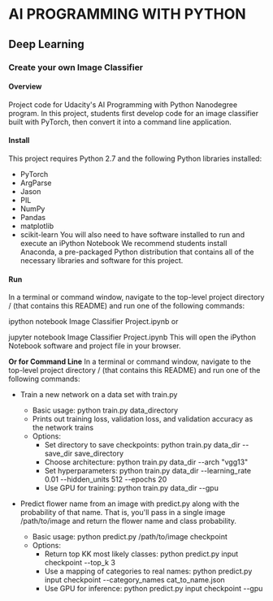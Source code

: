 # AI PROGRAMMING WITH PYTHON 
## Deep Learning
### Create your own Image Classifier

#### Overview
Project code for Udacity's AI Programming with Python Nanodegree program. In this project, students first develop code for an image classifier built with PyTorch, then convert it into a command line application.

#### Install
This project requires Python 2.7 and the following Python libraries installed:
- PyTorch
- ArgParse
- Jason
- PIL
- NumPy
- Pandas
- matplotlib
- scikit-learn You will also need to have software installed to run and execute an iPython Notebook
We recommend students install Anaconda, a pre-packaged Python distribution that contains all of the necessary libraries and software for this project.

#### Run
In a terminal or command window, navigate to the top-level project directory / (that contains this README) and run one of the following commands:

ipython notebook Image Classifier Project.ipynb or

jupyter notebook Image Classifier Project.ipynb This will open the iPython Notebook software and project file in your browser.

**Or for Command Line**
In a terminal or command window, navigate to the top-level project directory / (that contains this README) and run one of the following commands:
- Train a new network on a data set with train.py

  - Basic usage: python train.py data_directory
  - Prints out training loss, validation loss, and validation accuracy as the network trains
  - Options:
    - Set directory to save checkpoints: python train.py data_dir --save_dir save_directory
    - Choose architecture: python train.py data_dir --arch "vgg13"
    - Set hyperparameters: python train.py data_dir --learning_rate 0.01 --hidden_units 512 --epochs 20
    - Use GPU for training: python train.py data_dir --gpu
- Predict flower name from an image with predict.py along with the probability of that name. That is, you'll pass in a single image /path/to/image and return the flower name and class probability.

  - Basic usage: python predict.py /path/to/image checkpoint
  - Options:
    - Return top KK most likely classes: python predict.py input checkpoint --top_k 3
    - Use a mapping of categories to real names: python predict.py input checkpoint --category_names cat_to_name.json
    - Use GPU for inference: python predict.py input checkpoint --gpu
